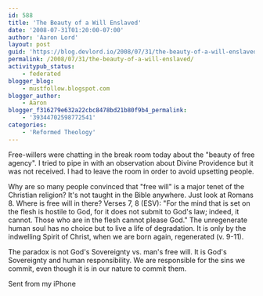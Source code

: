 ```yaml
---
id: 588
title: 'The Beauty of a Will Enslaved'
date: '2008-07-31T01:20:00-07:00'
author: 'Aaron Lord'
layout: post
guid: 'https://blog.devlord.io/2008/07/31/the-beauty-of-a-will-enslaved/'
permalink: /2008/07/31/the-beauty-of-a-will-enslaved/
activitypub_status:
    - federated
blogger_blog:
    - mustfollow.blogspot.com
blogger_author:
    - Aaron
blogger_f316279e632a22cbc8478bd21b80f9b4_permalink:
    - '39344702598772541'
categories:
    - 'Reformed Theology'
---
```


Free-willers were chatting in the break room today about the "beauty  of free agency". I tried to pipe in with an observation about Divine  Providence but it was not received. I had to leave the room in order  to avoid upsetting people.

Why are so many people convinced that "free will" is a major tenet of the Christian religion?  It's not taught in the Bible anywhere.  Just look at Romans 8.  Where is free will in there?  Verses 7, 8 (ESV): "For the mind that is set on the flesh is hostile to God, for it does not submit to God's law; indeed, it cannot.<span class="verse-num" id="v45008008-1">  </span>Those who are in the flesh cannot please God."  The unregenerate human soul has no choice but to live a life of degradation.  It is only by the indwelling Spirit of Christ, when we are born again, regenerated (v. 9-11).

The paradox is not God's Sovereignty vs. man's free will.  It is God's Sovereignty and human responsibility.  We are responsible for the sins we commit, even though it is in our nature to commit them.

Sent from my iPhone
